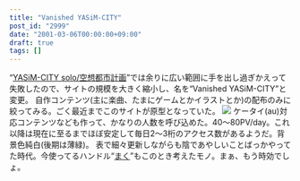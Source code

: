 ```yaml
---
title: "Vanished YASiM-CITY"
post_id: "2999"
date: "2001-03-06T00:00:00+09:00"
draft: true
tags: []
---
```



“[YASiM-CITY solo/空想都市計画](https://danmaq.com/kuto)”では余りに広い範囲に手を出し過ぎかえって失敗したので、サイトの規模を大きく縮小し、名を“Vanished YASiM-CITY”と変更。 自作コンテンツ(主に楽曲、たまにゲームとかイラストとか)の配布のみに絞ってみる。ごく最近までこのサイトが原型となっていた。  ![](https://danmaq.com/wp-content/uploads/1999/09/vy.png) ケータイ(au)対応コンテンツなども作って、かなりの人数を呼び込めた。40～80PV/day。これ以降は現在に至るまでほぼ安定して毎日2～3桁のアクセス数があるようだ。背景色純白(後期は薄緑)。 表で細々更新しながらも陰であやしいことばっかやってた時代。今使ってるハンドル“[まく](https://danmaq.com/danmaq)”もこのとき考えたモノ。まぁ、もう時効でしょ。
